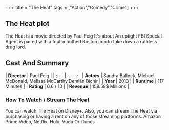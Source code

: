 +++
title = "The Heat"
tags = ["Action","Comedy","Crime"]
+++
## The Heat plot
The Heat is a movie directed by Paul Feig It's about An uptight FBI Special Agent is paired with a foul-mouthed Boston cop to take down a ruthless drug lord.
## Cast And Summary
| **Director**      | Paul Feig |
    | :---        |    :----:   |
    |  **Actors** | Sandra Bullock, Michael McDonald, Melissa McCarthy,Demián Bichir |
    | **Year**   | 2013    |
    |  **Runtime** | 117 Minutes |
    |  **Rating** | 6.6 / 10 | 
    |  **Revenue** | 159.58$ Millions |
### How To Watch / Stream The Heat
You can watch The Heat on Disney+.
Also, you can stream The Heat via purchasing or having a rent on any of those streaming platforms.
Amazon Prime Video, Netflix, Hulu, Vudu Or iTunes